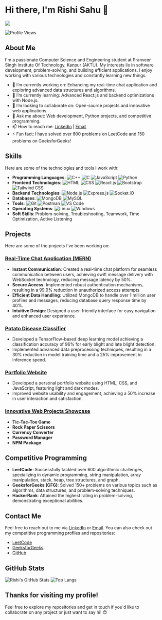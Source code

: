 # Hi there, I'm Rishi Sahu 👋
[![](https://raw.githubusercontent.com/adamalston/adamalston/master/profile.gif)](https://www.adamalston.com/)

![Profile Views](https://komarev.com/ghpvc/?username=Rishisahu19&color=green)

## About Me

I'm a passionate Computer Science and Engineering student at Pranveer Singh Institute Of Technology, Kanpur (AKTU). My interests lie in software development, problem-solving, and building efficient applications. I enjoy working with various technologies and constantly learning new things.

- 🔭 I’m currently working on: Enhancing my real-time chat application and exploring advanced data structures and algorithms.
- 🌱 I’m currently learning: Advanced React.js and backend optimizations with Node.js.
- 👯 I’m looking to collaborate on: Open-source projects and innovative web applications.
- 💬 Ask me about: Web development, Python projects, and competitive programming.
- 📫 How to reach me: [LinkedIn](https://www.linkedin.com/in/rishi-sahu-073a81232) | [Email](mailto:rishisahu193@gmail.com)
- ⚡ Fun fact: I have solved over 600 problems on LeetCode and 150 problems on GeeksforGeeks!

## Skills

Here are some of the technologies and tools I work with:

- **Programming Languages**: 
  ![C++](https://img.shields.io/badge/-C++-333333?style=flat&logo=cplusplus) 
  ![C](https://img.shields.io/badge/-C-333333?style=flat&logo=c) 
  ![JavaScript](https://img.shields.io/badge/-JavaScript-333333?style=flat&logo=javascript) 
  ![Python](https://img.shields.io/badge/-Python-333333?style=flat&logo=python)
- **Frontend Technologies**: 
  ![HTML](https://img.shields.io/badge/-HTML-333333?style=flat&logo=html5) 
  ![CSS](https://img.shields.io/badge/-CSS-333333?style=flat&logo=css3) 
  ![React.js](https://img.shields.io/badge/-React-333333?style=flat&logo=react) 
  ![Bootstrap](https://img.shields.io/badge/-Bootstrap-333333?style=flat&logo=bootstrap) 
  ![Tailwind CSS](https://img.shields.io/badge/-Tailwind_CSS-333333?style=flat&logo=tailwind-css)
- **Backend Technologies**: 
  ![Node.js](https://img.shields.io/badge/-Node.js-333333?style=flat&logo=node.js) 
  ![Express.js](https://img.shields.io/badge/-Express.js-333333?style=flat&logo=express) 
  ![Socket.IO](https://img.shields.io/badge/-Socket.IO-333333?style=flat&logo=socket.io)
- **Databases**: 
  ![MongoDB](https://img.shields.io/badge/-MongoDB-333333?style=flat&logo=mongodb) 
  ![MySQL](https://img.shields.io/badge/-MySQL-333333?style=flat&logo=mysql)
- **Tools**: 
  ![Git](https://img.shields.io/badge/-Git-333333?style=flat&logo=git) 
  ![Postman](https://img.shields.io/badge/-Postman-333333?style=flat&logo=postman) 
  ![VS Code](https://img.shields.io/badge/-VS_Code-333333?style=flat&logo=visual-studio-code)
- **Operating Systems**: 
  ![Linux](https://img.shields.io/badge/-Linux-333333?style=flat&logo=linux) 
  ![Windows](https://img.shields.io/badge/-Windows-333333?style=flat&logo=windows)
- **Soft Skills**: Problem-solving, Troubleshooting, Teamwork, Time Optimization, Active Listening

## Projects

Here are some of the projects I've been working on:

### [Real-Time Chat Application (MERN)](https://github.com/Rishisahu19/MERN_CHAT-X)
- **Instant Communication**: Created a real-time chat platform for seamless communication between users, achieving swift message delivery with WebSocket technology, reducing message latency by 50%.
- **Secure Access**: Implemented robust authentication mechanisms, resulting in a 99.9% reduction in unauthorized access attempts.
- **Efficient Data Handling**: Utilized MongoDB to handle over 1 million user profiles and messages, reducing database query response time by 40%.
- **Intuitive Design**: Designed a user-friendly interface for easy navigation and enhanced user experience.

### [Potato Disease Classifier](https://github.com/Rishisahu19/Potato_Project)
- Developed a TensorFlow-based deep learning model achieving a classification accuracy of 96% for early blight and late blight detection.
- Implemented advanced data preprocessing techniques, resulting in a 30% reduction in model training time and a 25% improvement in inference speed.

### [Portfolio Website](https://github.com/Rishisahu19/PORTFOLIO)
- Developed a personal portfolio website using HTML, CSS, and JavaScript, featuring light and dark modes.
- Improved website usability and engagement, achieving a 50% increase in user interaction and satisfaction.

### [Innovative Web Projects Showcase](https://github.com/Rishisahu19/Innovative-Web-Projects-Showcase)
- **Tic-Tac-Toe Game**
- **Rock Paper Scissors**
- **Currency Converter**
- **Password Manager**
- **NPM Package**

## Competitive Programming

- **LeetCode**: Successfully tackled over 600 algorithmic challenges, specializing in dynamic programming, string manipulation, array manipulation, stack, heap, tree structures, and graph.
- **GeeksforGeeks (GFG)**: Solved 150+ problems on various topics such as algorithms, data structures, and problem-solving techniques.
- **HackerRank**: Attained the highest rating in problem-solving, demonstrating exceptional abilities.

## Contact Me

Feel free to reach out to me via [LinkedIn](https://www.linkedin.com/in/rishi-sahu-073a81232) or [Email](mailto:rishisahu193@gmail.com). You can also check out my competitive programming profiles and repositories:

- [LeetCode](https://leetcode.com/rishisahu193/)
- [GeeksforGeeks](https://auth.geeksforgeeks.org/user/rishisamixn/)
- [GitHub](https://github.com/Rishisahu19)

## GitHub Stats

![Rishi's GitHub Stats](https://github-readme-stats.vercel.app/api?username=Rishisahu19&show_icons=true&theme=radical)
![Top Langs](https://github-readme-stats.vercel.app/api/top-langs/?username=Rishisahu19&layout=compact&theme=radical)

## Thanks for visiting my profile!

Feel free to explore my repositories and get in touch if you'd like to collaborate on any project or just want to say hi! 😊
